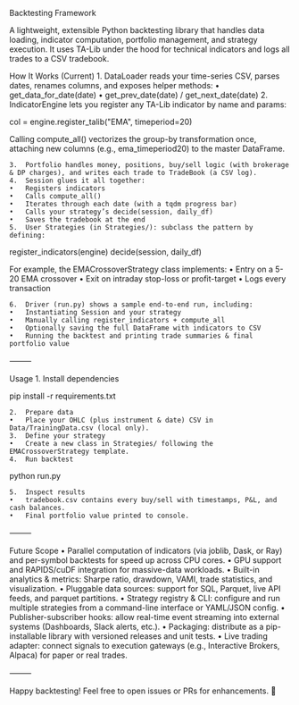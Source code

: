 Backtesting Framework

A lightweight, extensible Python backtesting library that handles data loading, indicator computation, portfolio management, and strategy execution. It uses TA-Lib under the hood for technical indicators and logs all trades to a CSV tradebook.

How It Works (Current)
	1.	DataLoader reads your time-series CSV, parses dates, renames columns, and exposes helper methods:
	•	get_data_for_date(date)
	•	get_prev_date(date) / get_next_date(date)
	2.	IndicatorEngine lets you register any TA-Lib indicator by name and params:

col = engine.register_talib("EMA", timeperiod=20)

Calling compute_all() vectorizes the group-by transformation once, attaching new columns (e.g., ema_timeperiod20) to the master DataFrame.

	3.	Portfolio handles money, positions, buy/sell logic (with brokerage & DP charges), and writes each trade to TradeBook (a CSV log).
	4.	Session glues it all together:
	•	Registers indicators
	•	Calls compute_all()
	•	Iterates through each date (with a tqdm progress bar)
	•	Calls your strategy’s decide(session, daily_df)
	•	Saves the tradebook at the end
	5.	User Strategies (in Strategies/): subclass the pattern by defining:

register_indicators(engine)
decide(session, daily_df)

For example, the EMACrossoverStrategy class implements:
	•	Entry on a 5-20 EMA crossover
	•	Exit on intraday stop-loss or profit-target
	•	Logs every transaction

	6.	Driver (run.py) shows a sample end-to-end run, including:
	•	Instantiating Session and your strategy
	•	Manually calling register_indicators + compute_all
	•	Optionally saving the full DataFrame with indicators to CSV
	•	Running the backtest and printing trade summaries & final portfolio value

⸻

Usage
	1.	Install dependencies

pip install -r requirements.txt


	2.	Prepare data
	•	Place your OHLC (plus instrument & date) CSV in Data/TrainingData.csv (local only).
	3.	Define your strategy
	•	Create a new class in Strategies/ following the EMACrossoverStrategy template.
	4.	Run backtest

python run.py


	5.	Inspect results
	•	tradebook.csv contains every buy/sell with timestamps, P&L, and cash balances.
	•	Final portfolio value printed to console.

⸻

Future Scope
	•	Parallel computation of indicators (via joblib, Dask, or Ray) and per-symbol backtests for speed up across CPU cores.
	•	GPU support and RAPIDS/cuDF integration for massive-data workloads.
	•	Built-in analytics & metrics: Sharpe ratio, drawdown, VAMI, trade statistics, and visualization.
	•	Pluggable data sources: support for SQL, Parquet, live API feeds, and parquet partitions.
	•	Strategy registry & CLI: configure and run multiple strategies from a command-line interface or YAML/JSON config.
	•	Publisher-subscriber hooks: allow real-time event streaming into external systems (Dashboards, Slack alerts, etc.).
	•	Packaging: distribute as a pip-installable library with versioned releases and unit tests.
	•	Live trading adapter: connect signals to execution gateways (e.g., Interactive Brokers, Alpaca) for paper or real trades.

⸻

Happy backtesting! Feel free to open issues or PRs for enhancements. 🚀
